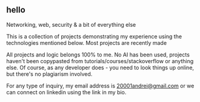 ## hello

Networking, web, security & a bit of everything else

This is a collection of projects demonstrating my experience using the technologies mentioned below. Most projects are recently made

All projects and logic belongs 100% to me. No AI has been used, projects haven't been copypasted from tutorials/courses/stackoverflow or anything else. Of course, as any developer does - you need to look things up online, but there's no plagiarism involved.

For any type of inquiry, my email address is 20001andrei@gmail.com or we can connect on linkedin using the link in my bio.
